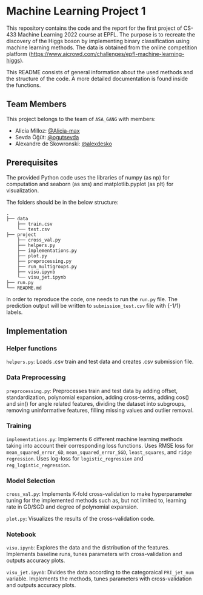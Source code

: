 # Machine Learning Project 1

This repository contains the code and the report for the first project of CS-433 Machine Learning 2022 course at EPFL. The purpose is to recreate the discovery of the Higgs boson by implementing binary classification using machine learning methods. The data is obtained from the online competition platform (https://www.aicrowd.com/challenges/epfl-machine-learning-higgs).

This README consists of general information about the used methods and the structure of the code. A more detailed documentation is found inside the functions.

## Team Members

This project belongs to the team of `ASA_GANG` with members:

- Alicia Milloz: [@Alicia-max](https://github.com/Alicia-max)
- Sevda Öğüt: [@ogutsevda](https://github.com/ogutsevda)
- Alexandre de Skowronski: [@alexdesko](https://github.com/alexdesko)

## Prerequisites

The provided Python code uses the libraries of numpy (as np) for computation and seaborn (as sns) and matplotlib.pyplot (as plt) for visualization.

The folders should be in the below structure:

    .
    ├── data
        ├── train.csv
        └── test.csv
    ├── project
        ├── cross_val.py
        ├── helpers.py
        ├── implementations.py
        ├── plot.py
        ├── preprocessing.py
        ├── run_multigroups.py
        ├── visu.ipynb
        └── visu_jet.ipynb
    ├── run.py
    └── README.md

In order to reproduce the code, one needs to run the `run.py` file. The prediction output will be written to `submission_test.csv` file with {-1/1} labels.


## Implementation

### Helper functions

`helpers.py`: Loads .csv train and test data and creates .csv submission file.

### Data Preprocessing 

`preprocessing.py`: Preprocesses train and test data by adding offset, standardization, polynomial expansion, adding cross-terms, adding cos() and sin() for angle related features, dividing the dataset into subgroups, removing uninformative features, filling missing values and outlier removal.

### Training

`implementations.py`: Implements 6 different machine learning methods taking into account their corresponding loss functions. Uses RMSE loss for `mean_squared_error_GD`, `mean_squared_error_SGD`, `least_squares`, and `ridge regression`. Uses log-loss for `logistic_regression` and `reg_logistic_regression`.

### Model Selection

`cross_val.py`: Implements K-fold cross-validation to make hyperparameter tuning for the implemented methods such as, but not limited to, learning rate in GD/SGD and degree of polynomial expansion.

`plot.py`: Visualizes the results of the cross-validation code.

### Notebook

`visu.ipynb`: Explores the data and the distribution of the features. Implements baseline runs, tunes parameters with cross-validation and outputs accuracy plots.

`visu_jet.ipynb`: Divides the data according to the categoraical `PRI_jet_num` variable. Implements the methods, tunes parameters with cross-validation and outputs accuracy plots.